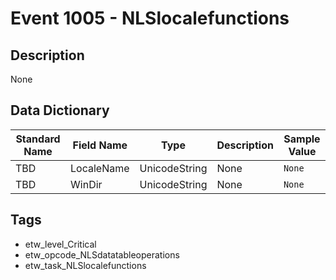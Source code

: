 # Event 1005 - NLSlocalefunctions

## Description
None

## Data Dictionary
|Standard Name|Field Name|Type|Description|Sample Value|
|---|---|---|---|---|
|TBD|LocaleName|UnicodeString|None|`None`|
|TBD|WinDir|UnicodeString|None|`None`|

## Tags
* etw_level_Critical
* etw_opcode_NLSdatatableoperations
* etw_task_NLSlocalefunctions